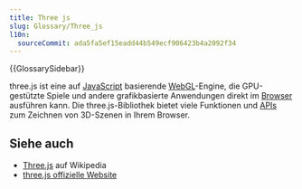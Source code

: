 ```yaml
---
title: Three js
slug: Glossary/Three_js
l10n:
  sourceCommit: ada5fa5ef15eadd44b549ecf906423b4a2092f34
---
```


{{GlossarySidebar}}

three.js ist eine auf [JavaScript](/de/docs/Glossary/JavaScript) basierende [WebGL](/de/docs/Glossary/WebGL)-Engine, die GPU-gestützte Spiele und andere grafikbasierte Anwendungen direkt im [Browser](/de/docs/Glossary/browser) ausführen kann. Die three.js-Bibliothek bietet viele Funktionen und [APIs](/de/docs/Glossary/API) zum Zeichnen von 3D-Szenen in Ihrem Browser.

## Siehe auch

- [Three.js](https://en.wikipedia.org/wiki/Three.js) auf Wikipedia
- [three.js offizielle Website](https://threejs.org/)
